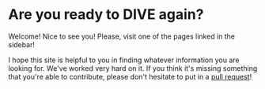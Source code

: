 # Are you ready to DIVE again?

Welcome! Nice to see you! Please, visit one of the pages linked in the sidebar!

I hope this site is helpful to you in finding whatever information you are looking for. We've worked very hard on it. If you think it's missing something that you're able to contribute, please don't hesitate to put in a [pull request](https://github.com/yellowberryHN/redive/)!

<!-- lily best girl -->